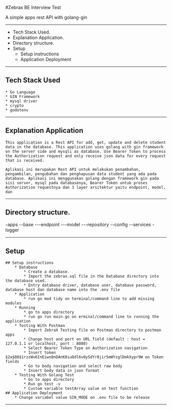 #Zebrax BE Interview Test

A simple apps rest API with golang-gin

---------------------------------------

* Tech Stack Used.
* Explanation Application.
* Directory structure.
* Setup
	* Setup instructions
	* Application Deployment

---------------------------------------

## Tech Stack Used
	* Go Language
	* GIN Framework
	* mysql driver
	* crypto
	* godotenv

---------------------------------------

## Explanation Application
	This application is a Rest API for add, get, update and delete student data in the database. This application uses golang with gin framework on the server side and mysqli as database. Use Bearer Token to process the Authorization request and only receive json data for every request that is received.
	
	Aplikasi ini merupakan Rest API untuk melakukan penambahan, pengambilan, pengubahan dan penghapusan data student yang ada pada database. Aplikasi ini menggunakan golang dengan framework gin pada sisi server, mysql pada databasenya, Bearer Token untuk proses Authorization requestnya dan 3 layer arsitektur yaitu endpoint, model, dan 

---------------------------------------

## Directory structure.

-apps
--base
---endpoint
---model
---repository
--config
--services
-logger

---------------------------------------

## Setup
	## Setup instructions
		* Database
			* Create a database.
			* Import the zebrax.sql file in the Database directory into the database used.
			* Entry database driver, database user, database password, database host dan database name into the .env file
		* Application
			* run go mod tidy on terminal/command line to add missing modules
		* Running
			* go to apps directory
			* run go run main.go on erminal/command line to running the application
		* Testing With Postman
			* Import ZebraX Testing file on Postman directory to postman apps
			* Change host and port on URL field (default : host = 127.0.1.1 or localhost, port : 8080)
			* Select Bearer Token Type on Authorization navigation
			* Insert token $2a$08$1rzzWv6InEiwn8nDAnK0iuOdl6v0ySdYr8jir5mWYzglDmkXypr9W on Token fields
			* Go to body navigation and select raw body
			* Insert body data in json format
		* Testing With Golang Test
			* Go to apps directory
			* Run go test -v
			* Custom variable testArray value on test function
	## Application Deployment
		* Change variabel value GIN_MODE on .env file to be release

---------------------------------------
